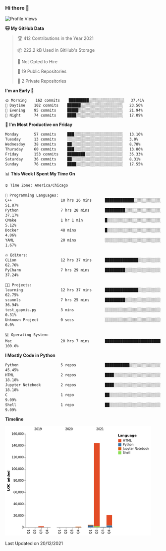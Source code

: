 ### Hi there 👋

<!--
**cauliyang/cauliyang** is a ✨ _special_ ✨ repository because its `README.md` (this file) appears on your GitHub profile.

Here are some ideas to get you started:

- 🔭 I’m currently working on ...
- 🌱 I’m currently learning ...
- 👯 I’m looking to collaborate on ...
- 🤔 I’m looking for help with ...
- 💬 Ask me about ...
- 📫 How to reach me: ...
- 😄 Pronouns: ...
- ⚡ Fun fact: ...
-->

<!--START_SECTION:waka-->
![Profile Views](http://img.shields.io/badge/Profile%20Views-1-blue)

**🐱 My GitHub Data** 

> 🏆 412 Contributions in the Year 2021
 > 
> 📦 222.2 kB Used in GitHub's Storage 
 > 
> 🚫 Not Opted to Hire
 > 
> 📜 19 Public Repositories 
 > 
> 🔑 2 Private Repositories  
 > 
**I'm an Early 🐤** 

```text
🌞 Morning    162 commits    █████████░░░░░░░░░░░░░░░░   37.41% 
🌆 Daytime    102 commits    ██████░░░░░░░░░░░░░░░░░░░   23.56% 
🌃 Evening    95 commits     █████░░░░░░░░░░░░░░░░░░░░   21.94% 
🌙 Night      74 commits     ████░░░░░░░░░░░░░░░░░░░░░   17.09%

```
📅 **I'm Most Productive on Friday** 

```text
Monday       57 commits     ███░░░░░░░░░░░░░░░░░░░░░░   13.16% 
Tuesday      13 commits     ░░░░░░░░░░░░░░░░░░░░░░░░░   3.0% 
Wednesday    38 commits     ██░░░░░░░░░░░░░░░░░░░░░░░   8.78% 
Thursday     60 commits     ███░░░░░░░░░░░░░░░░░░░░░░   13.86% 
Friday       153 commits    ████████░░░░░░░░░░░░░░░░░   35.33% 
Saturday     36 commits     ██░░░░░░░░░░░░░░░░░░░░░░░   8.31% 
Sunday       76 commits     ████░░░░░░░░░░░░░░░░░░░░░   17.55%

```


📊 **This Week I Spent My Time On** 

```text
⌚︎ Time Zone: America/Chicago

💬 Programming Languages: 
C++                      10 hrs 26 mins      █████████████░░░░░░░░░░░░   51.87% 
Python                   7 hrs 28 mins       █████████░░░░░░░░░░░░░░░░   37.17% 
CMake                    1 hr 1 min          █░░░░░░░░░░░░░░░░░░░░░░░░   5.12% 
Docker                   48 mins             █░░░░░░░░░░░░░░░░░░░░░░░░   4.06% 
YAML                     20 mins             ░░░░░░░░░░░░░░░░░░░░░░░░░   1.67%

🔥 Editors: 
CLion                    12 hrs 37 mins      ███████████████░░░░░░░░░░   62.76% 
PyCharm                  7 hrs 29 mins       █████████░░░░░░░░░░░░░░░░   37.24%

🐱‍💻 Projects: 
learning                 12 hrs 37 mins      ███████████████░░░░░░░░░░   62.75% 
scannls                  7 hrs 25 mins       █████████░░░░░░░░░░░░░░░░   36.94% 
test_gapmis.py           3 mins              ░░░░░░░░░░░░░░░░░░░░░░░░░   0.31% 
Unknown Project          0 secs              ░░░░░░░░░░░░░░░░░░░░░░░░░   0.0%

💻 Operating System: 
Mac                      20 hrs 7 mins       █████████████████████████   100.0%

```

**I Mostly Code in Python** 

```text
Python                   5 repos             ███████████░░░░░░░░░░░░░░   45.45% 
HTML                     2 repos             ████░░░░░░░░░░░░░░░░░░░░░   18.18% 
Jupyter Notebook         2 repos             ████░░░░░░░░░░░░░░░░░░░░░   18.18% 
C                        1 repo              ██░░░░░░░░░░░░░░░░░░░░░░░   9.09% 
Shell                    1 repo              ██░░░░░░░░░░░░░░░░░░░░░░░   9.09%

```


**Timeline**

![Chart not found](https://raw.githubusercontent.com/cauliyang/cauliyang/main/charts/bar_graph.png) 


 Last Updated on 20/12/2021
<!--END_SECTION:waka-->
